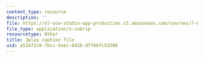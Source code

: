 ```yaml
---
content_type: resource
description: ''
file: https://ol-ocw-studio-app-production.s3.amazonaws.com/courses/7-05-general-biochemistry-spring-2020/a53472c87bcc5eec8426dff66fc5d300_PwrmTuwSX0Y.vtt
file_type: application/x-subrip
resourcetype: Other
title: 3play caption file
uid: a53472c8-7bcc-5eec-8426-dff66fc5d300
---
```


